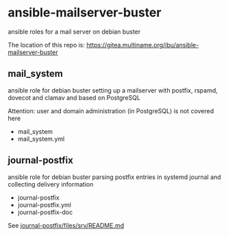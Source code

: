 # ansible-mailserver-buster

ansible roles for a mail server on debian buster

The location of this repo is: https://gitea.multiname.org/ibu/ansible-mailserver-buster

## mail_system

ansible role for debian buster setting up a mailserver with
postfix, rspamd, dovecot and clamav and based on PostgreSQL

Attention: user and domain administration (in PostgreSQL) is not covered here

* mail_system
* mail_system.yml


## journal-postfix

ansible role for debian buster parsing postfix entries in
systemd journal and collecting delivery information

* journal-postfix
* journal-postfix.yml
* journal-postfix-doc

See [journal-postfix/files/srv/README.md](journal-postfix/files/srv/README.md)

